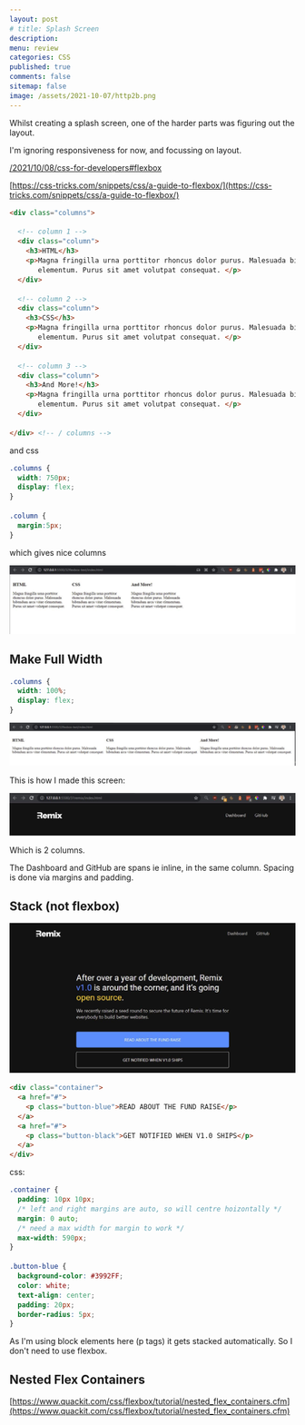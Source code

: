 ```yaml
---
layout: post
# title: Splash Screen
description: 
menu: review
categories: CSS 
published: true 
comments: false     
sitemap: false
image: /assets/2021-10-07/http2b.png
---
```


<!-- ## Introduction. -->

<!-- [![alt text](/assets/2021-08-04/local.jpg "local")](/assets/2021-08-04/local.jpg) -->
<!-- [![alt text](/assets/2021-10-22/email-cover.jpg "email"){:width="800px"}](/assets/2021-10-22/email-cover.jpg) -->
<!-- [![alt text](/assets/2021-10-22/email-cover.jpg "Thanks to Solen Feyissa on unsplash - https://unsplash.com/@solenfeyissa")](https://unsplash.com/@solenfeyissa) -->

Whilst creating a splash screen, one of the harder parts was figuring out the layout.

I'm ignoring responsiveness for now, and focussing on layout.

[/2021/10/08/css-for-developers#flexbox](/2021/10/08/css-for-developers#flexbox) 

[https://css-tricks.com/snippets/css/a-guide-to-flexbox/](https://css-tricks.com/snippets/css/a-guide-to-flexbox/)

```html
<div class="columns">

  <!-- column 1 -->
  <div class="column">
    <h3>HTML</h3>
    <p>Magna fringilla urna porttitor rhoncus dolor purus. Malesuada bibendum arcu vitae
       elementum. Purus sit amet volutpat consequat. </p>
  </div>

  <!-- column 2 -->
  <div class="column">
    <h3>CSS</h3>
    <p>Magna fringilla urna porttitor rhoncus dolor purus. Malesuada bibendum arcu vitae
       elementum. Purus sit amet volutpat consequat. </p>
  </div>

  <!-- column 3 -->
  <div class="column">
    <h3>And More!</h3>
    <p>Magna fringilla urna porttitor rhoncus dolor purus. Malesuada bibendum arcu vitae
       elementum. Purus sit amet volutpat consequat. </p>
  </div>

</div> <!-- / columns -->
```

and css

```css
.columns {
  width: 750px; 
  display: flex;
}

.column {
  margin:5px;
}
```
which gives nice columns

[![alt text](/assets/2021-10-29/columns.jpg "columns")](/assets/2021-10-29/columns.jpg)

## Make Full Width

```css
.columns {
  width: 100%; 
  display: flex;
}

```
[![alt text](/assets/2021-10-29/100.jpg "100")](/assets/2021-10-29/100.jpg)

This is how I made this screen:

[![alt text](/assets/2021-10-29/menu.jpg "menu")](/assets/2021-10-29/menu.jpg)

Which is 2 columns.

The Dashboard and GitHub are spans ie inline, in the same column. Spacing is done via margins and padding.


## Stack (not flexbox)

[![alt text](/assets/2021-10-29/buttons.jpg "buttons")](/assets/2021-10-29/buttons.jpg)

```html
<div class="container">
  <a href="#">
    <p class="button-blue">READ ABOUT THE FUND RAISE</p>
  </a>
  <a href="#">
    <p class="button-black">GET NOTIFIED WHEN V1.0 SHIPS</p>
  </a>
</div>
```
css:
```css
.container {
  padding: 10px 10px;
  /* left and right margins are auto, so will centre hoizontally */
  margin: 0 auto;
  /* need a max width for margin to work */
  max-width: 590px;
}

.button-blue {
  background-color: #3992FF;
  color: white;
  text-align: center;
  padding: 20px;
  border-radius: 5px;
}
```
As I'm using block elements here (p tags) it gets stacked automatically. So I don't need to use flexbox.

## Nested Flex Containers

[https://www.quackit.com/css/flexbox/tutorial/nested_flex_containers.cfm](https://www.quackit.com/css/flexbox/tutorial/nested_flex_containers.cfm)